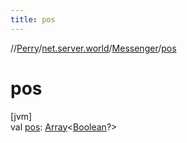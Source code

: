 ```yaml
---
title: pos
---
```

//[Perry](../../../index.html)/[net.server.world](../index.html)/[Messenger](index.html)/[pos](pos.html)



# pos



[jvm]\
val [pos](pos.html): [Array](https://kotlinlang.org/api/latest/jvm/stdlib/kotlin/-array/index.html)<[Boolean](https://kotlinlang.org/api/latest/jvm/stdlib/kotlin/-boolean/index.html)?>




